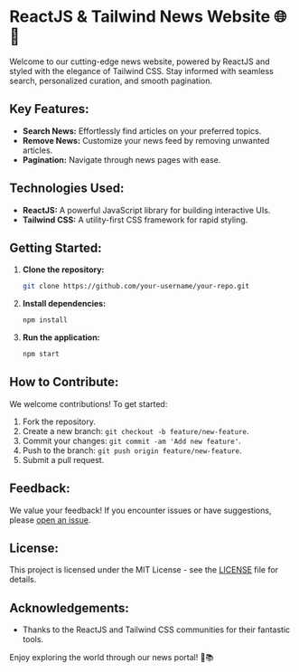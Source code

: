 # ReactJS & Tailwind News Website 🌐📰

Welcome to our cutting-edge news website, powered by ReactJS and styled with the elegance of Tailwind CSS. Stay informed with seamless search, personalized curation, and smooth pagination.

## Key Features:

- **Search News:** Effortlessly find articles on your preferred topics.
- **Remove News:** Customize your news feed by removing unwanted articles.
- **Pagination:** Navigate through news pages with ease.

## Technologies Used:

- **ReactJS:** A powerful JavaScript library for building interactive UIs.
- **Tailwind CSS:** A utility-first CSS framework for rapid styling.

## Getting Started:

1. **Clone the repository:**
    ```bash
    git clone https://github.com/your-username/your-repo.git
    ```

2. **Install dependencies:**
    ```bash
    npm install
    ```

3. **Run the application:**
    ```bash
    npm start
    ```

## How to Contribute:

We welcome contributions! To get started:

1. Fork the repository.
2. Create a new branch: `git checkout -b feature/new-feature`.
3. Commit your changes: `git commit -am 'Add new feature'`.
4. Push to the branch: `git push origin feature/new-feature`.
5. Submit a pull request.

## Feedback:

We value your feedback! If you encounter issues or have suggestions, please [open an issue](https://github.com/your-username/your-repo/issues).

## License:

This project is licensed under the MIT License - see the [LICENSE](LICENSE) file for details.

## Acknowledgements:

- Thanks to the ReactJS and Tailwind CSS communities for their fantastic tools.

Enjoy exploring the world through our news portal! 🚀📚
